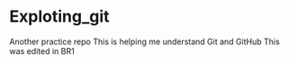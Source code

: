 # Exploting_git
Another practice repo
This is helping me understand Git and GitHub
This was edited in BR1
